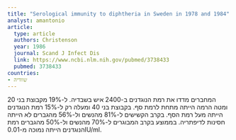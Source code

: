 ```yaml
---
title: "Serological immunity to diphtheria in Sweden in 1978 and 1984"
analyst: amantonio
article:
  type: article
  authors: Christenson
  year: 1986
  journal: Scand J Infect Dis
  link: https://www.ncbi.nlm.nih.gov/pubmed/3738433
  pubmed: 3738433
countries:
- שוודיה
---
```


המחברים מדדו את רמת הנוגדנים ב-2400 איש בשבדיה. ל-19% מקבוצת בני 20 ומטה הרמה הייתה מתחת לרמת סף. בקבוצת בני 40 ומעלה רק ל-15% רמת הנוגדנים הייתה מעל רמת הסף. בקרב הקשישים ל-81% מהנשים ול-56% מהגברים לא הייתה חסינות לדיפתריה. בממוצע בקרב המבוגרים ל-70% מהנשים ול-50% מהגברים רמת הנוגדנים הייתה נמוכה מ-0.01IU/ml.
